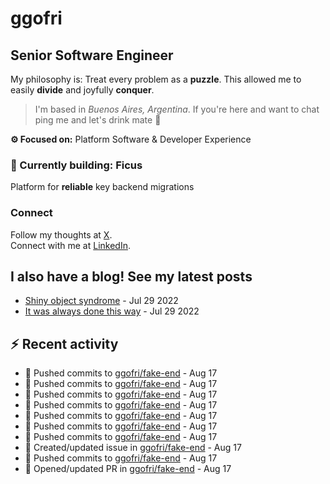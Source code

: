 # ggofri

## Senior Software Engineer

My philosophy is: Treat every problem as a **puzzle**. This allowed me to easily **divide** and joyfully **conquer**.

> I'm based in _Buenos Aires, Argentina_. If you're here and want to chat ping me and let's drink mate 🧉

**⚙️ Focused on:** Platform Software & Developer Experience

### 🧱 Currently building: Ficus

Platform for **reliable** key backend migrations

### Connect

Follow my thoughts at [X](https://x.com/ggofri).  
Connect with me at [LinkedIn](https://linkedin.com/in/ggofri).

## I also have a blog! See my latest posts
<!--START_SECTION:blog_posts-->
- [Shiny object syndrome](https://ggofri.vercel.app/blog/shiny-object) - Jul 29 2022
- [It was always done this way](https://ggofri.vercel.app/blog/always-done-this-way) - Jul 29 2022
<!--END_SECTION:blog_posts-->

## :zap: Recent activity
<!--START_SECTION:activity-->
- 🚀 Pushed commits to [ggofri/fake-end](https://github.com/ggofri/fake-end) - Aug 17
- 🚀 Pushed commits to [ggofri/fake-end](https://github.com/ggofri/fake-end) - Aug 17
- 🚀 Pushed commits to [ggofri/fake-end](https://github.com/ggofri/fake-end) - Aug 17
- 🚀 Pushed commits to [ggofri/fake-end](https://github.com/ggofri/fake-end) - Aug 17
- 🚀 Pushed commits to [ggofri/fake-end](https://github.com/ggofri/fake-end) - Aug 17
- 🚀 Pushed commits to [ggofri/fake-end](https://github.com/ggofri/fake-end) - Aug 17
- 🚀 Pushed commits to [ggofri/fake-end](https://github.com/ggofri/fake-end) - Aug 17
- 🐛 Created/updated issue in [ggofri/fake-end](https://github.com/ggofri/fake-end) - Aug 17
- 🚀 Pushed commits to [ggofri/fake-end](https://github.com/ggofri/fake-end) - Aug 17
- 🔄 Opened/updated PR in [ggofri/fake-end](https://github.com/ggofri/fake-end) - Aug 17
<!--END_SECTION:activity-->
